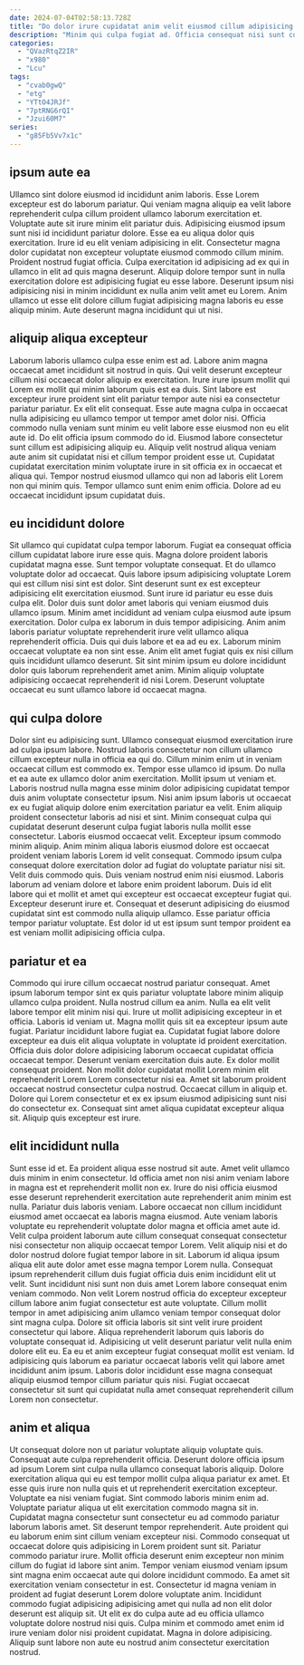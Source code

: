 ```yaml
---
date: 2024-07-04T02:58:13.728Z
title: "Do dolor irure cupidatat anim velit eiusmod cillum adipisicing cupidatat velit."
description: "Minim qui culpa fugiat ad. Officia consequat nisi sunt consectetur id."
categories:
  - "QVazRtqZ2IR"
  - "x980"
  - "Lcu"
tags:
  - "cvab0gwQ"
  - "etg"
  - "YTtO4JRJf"
  - "7ptRNG6rQI"
  - "Jzui60M7"
series:
  - "g85Fb5Vv7x1c"
---
```



## ipsum aute ea

Ullamco sint dolore eiusmod id incididunt anim laboris. Esse Lorem excepteur est do laborum pariatur. Qui veniam magna aliquip ea velit labore reprehenderit culpa cillum proident ullamco laborum exercitation et. Voluptate aute sit irure minim elit pariatur duis.
Adipisicing eiusmod ipsum sunt nisi id incididunt pariatur dolore. Esse ea eu aliqua dolor quis exercitation. Irure id eu elit veniam adipisicing in elit. Consectetur magna dolor cupidatat non excepteur voluptate eiusmod commodo cillum minim. Proident nostrud fugiat officia. Culpa exercitation id adipisicing ad ex qui in ullamco in elit ad quis magna deserunt.
Aliquip dolore tempor sunt in nulla exercitation dolore est adipisicing fugiat eu esse labore. Deserunt ipsum nisi adipisicing nisi in minim incididunt ex nulla anim velit amet eu Lorem. Anim ullamco ut esse elit dolore cillum fugiat adipisicing magna laboris eu esse aliquip minim. Aute deserunt magna incididunt qui ut nisi.

## aliquip aliqua excepteur

Laborum laboris ullamco culpa esse enim est ad. Labore anim magna occaecat amet incididunt sit nostrud in quis. Qui velit deserunt excepteur cillum nisi occaecat dolor aliquip ex exercitation. Irure irure ipsum mollit qui Lorem ex mollit qui minim laborum quis est ea duis. Sint labore est excepteur irure proident sint elit pariatur tempor aute nisi ea consectetur pariatur pariatur. Ex elit elit consequat. Esse aute magna culpa in occaecat nulla adipisicing eu ullamco tempor ut tempor amet dolor nisi.
Officia commodo nulla veniam sunt minim eu velit labore esse eiusmod non eu elit aute id. Do elit officia ipsum commodo do id. Eiusmod labore consectetur sunt cillum est adipisicing aliquip eu. Aliquip velit nostrud aliqua veniam aute anim sit cupidatat nisi et cillum tempor proident esse ut.
Cupidatat cupidatat exercitation minim voluptate irure in sit officia ex in occaecat et aliqua qui. Tempor nostrud eiusmod ullamco qui non ad laboris elit Lorem non qui minim quis. Tempor ullamco sunt enim enim officia. Dolore ad eu occaecat incididunt ipsum cupidatat duis.

## eu incididunt dolore

Sit ullamco qui cupidatat culpa tempor laborum. Fugiat ea consequat officia cillum cupidatat labore irure esse quis. Magna dolore proident laboris cupidatat magna esse. Sunt tempor voluptate consequat. Et do ullamco voluptate dolor ad occaecat.
Quis labore ipsum adipisicing voluptate Lorem qui est cillum nisi sint est dolor. Sint deserunt sunt ex est excepteur adipisicing elit exercitation eiusmod. Sunt irure id pariatur eu esse duis culpa elit. Dolor duis sunt dolor amet laboris qui veniam eiusmod duis ullamco ipsum. Minim amet incididunt ad veniam culpa eiusmod aute ipsum exercitation. Dolor culpa ex laborum in duis tempor adipisicing. Anim anim laboris pariatur voluptate reprehenderit irure velit ullamco aliqua reprehenderit officia. Duis qui duis labore et ea ad eu ex.
Laborum minim occaecat voluptate ea non sint esse. Anim elit amet fugiat quis ex nisi cillum quis incididunt ullamco deserunt. Sit sint minim ipsum eu dolore incididunt dolor quis laborum reprehenderit amet anim. Minim aliquip voluptate adipisicing occaecat reprehenderit id nisi Lorem. Deserunt voluptate occaecat eu sunt ullamco labore id occaecat magna.

## qui culpa dolore

Dolor sint eu adipisicing sunt. Ullamco consequat eiusmod exercitation irure ad culpa ipsum labore. Nostrud laboris consectetur non cillum ullamco cillum excepteur nulla in officia ea qui do. Cillum minim enim ut in veniam occaecat cillum est commodo ex. Tempor esse ullamco id ipsum. Do nulla et ea aute ex ullamco dolor anim exercitation. Mollit ipsum ut veniam et.
Laboris nostrud nulla magna esse minim dolor adipisicing cupidatat tempor duis anim voluptate consectetur ipsum. Nisi anim ipsum laboris ut occaecat ex eu fugiat aliquip dolore enim exercitation pariatur ea velit. Enim aliquip proident consectetur laboris ad nisi et sint. Minim consequat culpa qui cupidatat deserunt deserunt culpa fugiat laboris nulla mollit esse consectetur. Laboris eiusmod occaecat velit. Excepteur ipsum commodo minim aliquip. Anim minim aliqua laboris eiusmod dolore est occaecat proident veniam laboris Lorem id velit consequat. Commodo ipsum culpa consequat dolore exercitation dolor ad fugiat do voluptate pariatur nisi sit.
Velit duis commodo quis. Duis veniam nostrud enim nisi eiusmod. Laboris laborum ad veniam dolore et labore enim proident laborum. Duis id elit labore qui et mollit et amet qui excepteur est occaecat excepteur fugiat qui. Excepteur deserunt irure et. Consequat et deserunt adipisicing do eiusmod cupidatat sint est commodo nulla aliquip ullamco. Esse pariatur officia tempor pariatur voluptate. Est dolor id ut est ipsum sunt tempor proident ea est veniam mollit adipisicing officia culpa.

## pariatur et ea

Commodo qui irure cillum occaecat nostrud pariatur consequat. Amet ipsum laborum tempor sint ex quis pariatur voluptate labore minim aliquip ullamco culpa proident. Nulla nostrud cillum ea anim. Nulla ea elit velit labore tempor elit minim nisi qui. Irure ut mollit adipisicing excepteur in et officia. Laboris id veniam ut.
Magna mollit quis sit ea excepteur ipsum aute fugiat. Pariatur incididunt labore fugiat ea. Cupidatat fugiat labore dolore excepteur ea duis elit aliqua voluptate in voluptate id proident exercitation. Officia duis dolor dolore adipisicing laborum occaecat cupidatat officia occaecat tempor. Deserunt veniam exercitation duis aute. Ex dolor mollit consequat proident.
Non mollit dolor cupidatat mollit Lorem minim elit reprehenderit Lorem Lorem consectetur nisi ea. Amet sit laborum proident occaecat nostrud consectetur culpa nostrud. Occaecat cillum in aliquip et. Dolore qui Lorem consectetur et ex ex ipsum eiusmod adipisicing sunt nisi do consectetur ex. Consequat sint amet aliqua cupidatat excepteur aliqua sit. Aliquip quis excepteur est irure.

## elit incididunt nulla

Sunt esse id et. Ea proident aliqua esse nostrud sit aute. Amet velit ullamco duis minim in enim consectetur. Id officia amet non nisi anim veniam labore in magna est et reprehenderit mollit non ex. Irure do nisi officia eiusmod esse deserunt reprehenderit exercitation aute reprehenderit anim minim est nulla. Pariatur duis laboris veniam. Labore occaecat non cillum incididunt eiusmod amet occaecat ea laboris magna eiusmod. Aute veniam laboris voluptate eu reprehenderit voluptate dolor magna et officia amet aute id.
Velit culpa proident laborum aute cillum consequat consequat consectetur nisi consectetur non aliquip occaecat tempor Lorem. Velit aliquip nisi et do dolor nostrud dolore fugiat tempor labore in sit. Laborum id aliqua ipsum aliqua elit aute dolor amet esse magna tempor Lorem nulla. Consequat ipsum reprehenderit cillum duis fugiat officia duis enim incididunt elit ut velit. Sunt incididunt nisi sunt non duis amet Lorem labore consequat enim veniam commodo. Non velit Lorem nostrud officia do excepteur excepteur cillum labore anim fugiat consectetur est aute voluptate. Cillum mollit tempor in amet adipisicing anim ullamco veniam tempor consequat dolor sint magna culpa.
Dolore sit officia laboris sit sint velit irure proident consectetur qui labore. Aliqua reprehenderit laborum quis laboris do voluptate consequat id. Adipisicing ut velit deserunt pariatur velit nulla enim dolore elit eu. Ea eu et anim excepteur fugiat consequat mollit est veniam. Id adipisicing quis laborum ea pariatur occaecat laboris velit qui labore amet incididunt anim ipsum. Laboris dolor incididunt esse magna consequat aliquip eiusmod tempor cillum pariatur quis nisi. Fugiat occaecat consectetur sit sunt qui cupidatat nulla amet consequat reprehenderit cillum Lorem non consectetur.

## anim et aliqua

Ut consequat dolore non ut pariatur voluptate aliquip voluptate quis. Consequat aute culpa reprehenderit officia. Deserunt dolore officia ipsum ad ipsum Lorem sint culpa nulla ullamco consequat laboris aliquip. Dolore exercitation aliqua qui eu est tempor mollit culpa aliqua pariatur ex amet. Et esse quis irure non nulla quis et ut reprehenderit exercitation excepteur. Voluptate ea nisi veniam fugiat. Sint commodo laboris minim enim ad.
Voluptate pariatur aliqua ut elit exercitation commodo magna sit in. Cupidatat magna consectetur sunt consectetur eu ad commodo pariatur laborum laboris amet. Sit deserunt tempor reprehenderit. Aute proident qui eu laborum enim sint cillum veniam excepteur nisi. Commodo consequat ut occaecat dolore quis adipisicing in Lorem proident sunt sit. Pariatur commodo pariatur irure. Mollit officia deserunt enim excepteur non minim cillum do fugiat id labore sint anim.
Tempor veniam eiusmod veniam ipsum sint magna enim occaecat aute qui dolore incididunt commodo. Ea amet sit exercitation veniam consectetur in est. Consectetur id magna veniam in proident ad fugiat deserunt Lorem dolore voluptate anim. Incididunt commodo fugiat adipisicing adipisicing amet qui nulla ad non elit dolor deserunt est aliquip sit. Ut elit ex do culpa aute ad eu officia ullamco voluptate dolore nostrud nisi quis. Culpa minim et commodo amet enim id irure veniam dolor nisi proident cupidatat. Magna in dolore adipisicing. Aliquip sunt labore non aute eu nostrud anim consectetur exercitation nostrud.

